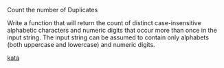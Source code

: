 Count the number of Duplicates

Write a function that will return the count of distinct case-insensitive alphabetic characters and numeric digits that occur more than once in the input string. The input string can be assumed to contain only alphabets (both uppercase and lowercase) and numeric digits.

[kata](https://www.codewars.com/kata/54bf1c2cd5b56cc47f0007a1/train/javascript)
